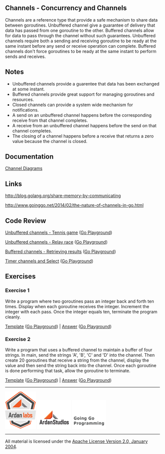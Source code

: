 ## Channels - Concurrency and Channels
Channels are a reference type that provide a safe mechanism to share data between goroutines. Unbuffered channel give a guarantee of delivery that data has passed from one goroutine to the other. Buffered channels allow for data to pass through the channel without such guarantees. Unbuffered channels require both a sending and receiving goroutine to be ready at the same instant before any send or receive operation can complete. Buffered channels don't force goroutines to be ready at the same instant to perform sends and receives.

## Notes

* Unbuffered channels provide a guarentee that data has been exchanged at some instant.
* Buffered channels provide great support for managing goroutines and resources.
* Closed channels can provide a system wide mechanism for notifications.
* A send on an unbuffered channel happens before the corresponding receive from that channel completes.
* A receive from an unbuffered channel happens before the send on that channel completes.
* The closing of a channel happens before a receive that returns a zero value because the channel is closed.

## Documentation

[Channel Diagrams](documentation/channels.md)

## Links

http://blog.golang.org/share-memory-by-communicating

http://www.goinggo.net/2014/02/the-nature-of-channels-in-go.html

## Code Review

[Unbuffered channels - Tennis game](example1/example1.go) ([Go Playground](https://play.golang.org/p/Un5qxhsaqu))

[Unbuffered channels - Relay race](example2/example2.go) ([Go Playground](https://play.golang.org/p/pJAe9SvoGb))

[Buffered channels - Retrieving results](example3/example3.go) ([Go Playground](https://play.golang.org/p/yOn3nZU5rf))

[Timer channels and Select](example4/example4.go) ([Go Playground](https://play.golang.org/p/Sv_eWCWqiJ))

## Exercises

### Exercise 1
Write a program where two goroutines pass an integer back and forth ten times. Display when each goroutine receives the integer. Increment the integer with each pass. Once the integer equals ten, terminate the program cleanly.

[Template](exercises/template1/template1.go) ([Go Playground](http://play.golang.org/p/G7O-DnJrEA)) | 
[Answer](exercises/exercise1/exercise1.go) ([Go Playground](https://play.golang.org/p/v7fEyd86i3))

### Exercise 2
Write a program that uses a buffered channel to maintain a buffer of four strings. In main, send the strings 'A', 'B', 'C' and 'D' into the channel. Then create 20 goroutines that receive a string from the channel, display the value and then send the string back into the channel. Once each goroutine is done performing that task, allow the goroutine to terminate.

[Template](exercises/template2/template2.go) ([Go Playground](http://play.golang.org/p/vc6c1-M2EB)) | 
[Answer](exercises/exercise2/exercise2.go) ([Go Playground](https://play.golang.org/p/SL-z0COxsy))

___
[![Ardan Labs](../../00-slides/images/ggt_logo.png)](http://www.ardanlabs.com)
[![Ardan Studios](../../00-slides/images/ardan_logo.png)](http://www.ardanlabs.com)
[![GoingGo Blog](../../00-slides/images/ggb_logo.png)](http://www.goinggo.net)
___
All material is licensed under the [Apache License Version 2.0, January 2004](http://www.apache.org/licenses/LICENSE-2.0).
